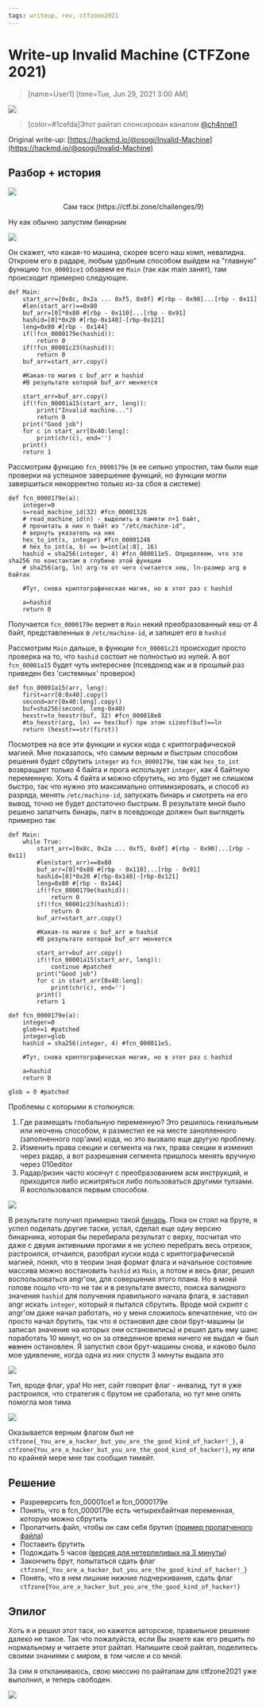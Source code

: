 ```yaml
---
tags: writeup, rev, ctfzone2021
---
```

# **Write-up Invalid Machine (CTFZone 2021)**
> [name=User1]
> [time=Tue, Jun 29, 2021 3:00 AM]


![](https://i.imgur.com/UqqFsm1.png)


> [color=#1cefda]Этот райтап спонсирован каналом [@ch4nnel1](https://t.me/ch4nnel1)

Original write-up: [https://hackmd.io/@osogi/Invalid-Machine](https://hackmd.io/@osogi/Invalid-Machine)


## Разбор + история

![](https://i.imgur.com/jKqumbe.png)

<p style="text-align: center;">Сам таск (https://ctf.bi.zone/challenges/9)</p>

Ну как обычно запустим бинарник

![](https://i.imgur.com/9yu4b1n.png)

Он скажет, что какая-то машина, скорее всего наш комп, невалидна. Откроем его в радаре, любым удобным способом выйдем на "главную" функцию `fcn_00001ce1` обзавем ее `Main` (так как main занят), там происходит примерно следующее.
```python=1
def Main:
    start_arr=[0x8c, 0x2a ... 0xf5, 0x0f] #[rbp - 0x90]...[rbp - 0x11]
    #len(start_arr)==0x80
    buf_arr=[0]*0x80 #[rbp - 0x110]...[rbp - 0x91]
    hashid=[0]*0x20 #[rbp-0x140]-[rbp-0x121]
    leng=0x80 #[rbp - 0x144]
    if(!fcn_0000179e(hashid)):
        return 0
    if(!fcn_00001c23(hashid)):
        return 0
    buf_arr=start_arr.copy()
    
    #Какая-то магия с buf_arr и hashid
    #В результате которой buf_arr меняется
    
    start_arr=buf_arr.copy()
    if(!fcn_00001a15(start_arr, leng)):
        print("Invalid machine...")
        return 0
    print("Good job")
    for c in start_arr[0x40:leng]:
        print(chr(c), end='')
    print()
    return 1
```
Рассмотрим функцию `fcn_0000179e` (я ее сильно упростил, там были еще проверки на успешное завершение функций, но функции могли завершиться некорректно только из-за сбоя в системе)
```python=1
def fcn_0000179e(a):
    integer=0
    s=read_machine_id(32) #fcn_00001326
    # read_machine_id(n) - выделить в памяти n+1 байт, 
    # прочитать в них n байт из "/etc/machine-id",
    # вернуть указатель на них 
    hex_to_int(s, integer) #fcn_00001246
    # hex_to_int(a, b) == b=int(a[:8], 16)
    hashid = sha256(integer, 4) #fcn_000011e5. Определяем, что это sha256 по константам в глубине этой функции
    # sha256(arg, ln) arg-то от чего считается хеш, ln-размер arg в байтах 
    
    #Тут, снова криптографическая магия, но в этот раз с hashid
    
    a=hashid
    return 0
```
Получается `fcn_0000179e` вернет в `Main` некий преобразованный хеш от 4 байт, представленных в `/etc/machine-id`, и запишет его в `hashid`

Рассмотрим `Main` дальше, в функции `fcn_00001c23` происходит просто проверка на то, что `hashid` состоит не полностью из нулей.
А вот `fcn_00001a15` будет чуть интереснее (псевдокод как и в прошлый раз приведен без 'системных' проверок)
```python=1
def fcn_00001a15(arr, leng):
    first=arr[0:0x40].copy()
    second=arr[0x40:leng].copy()
    buf=sha256(second, leng-0x40)
    hexstr=to_hexstr(buf, 32) #fcn_000018e8
    #to_hexstr(arg, ln) == hex(buf) при этом sizeof(buf)==ln
    return (hexstr==str(first))
```
Посмотрев на все эти функции и куски кода с криптографической магией. Мне показалось, что самым верным и быстрым способом решения будет сбрутить `integer` из `fcn_0000179e`, так как `hex_to_int` возвращает только 4 байта и прога использует `integer`, как 4 байтную переменную. Хоть 4 байта и можно сбрутить, но это будет не слишком быстро, так что нужно это максимально оптимизировать, и способ из разряда, менять `/etc/machine-id`, запускать бинарь и смотреть на его вывод, точно не будет достаточно быстрым.
В результате мной было решено запатчить бинарь, патч в псевдокоде должен был выглядеть примерно так
```python=1
def Main:
    while True:
        start_arr=[0x8c, 0x2a ... 0xf5, 0x0f] #[rbp - 0x90]...[rbp - 0x11]
        #len(start_arr)==0x80
        buf_arr=[0]*0x80 #[rbp - 0x110]...[rbp - 0x91]
        hashid=[0]*0x20 #[rbp-0x140]-[rbp-0x121]
        leng=0x80 #[rbp - 0x144]
        if(!fcn_0000179e(hashid)):
            return 0
        if(!fcn_00001c23(hashid)):
            return 0
        buf_arr=start_arr.copy()

        #Какая-то магия с buf_arr и hashid
        #В результате которой buf_arr меняется

        start_arr=buf_arr.copy()
        if(!fcn_00001a15(start_arr, leng)):
            continue #patched
        print("Good job")
        for c in start_arr[0x40:leng]:
            print(chr(c), end='')
        print()
        return 1
    
def fcn_0000179e(a):
    integer=0
    glob+=1 #patched
    integer=glob
    hashid = sha256(integer, 4) #fcn_000011e5. 
    
    #Тут, снова криптографическая магия, но в этот раз с hashid
    
    a=hashid
    return 0

glob = 0 #patched
```
Проблемы с которыми я столкнулся:
1. Где размещать глобальную переменную? Это решилось гениальным или неочень способом, я разместил ее на месте занопленного (заполненного nop'ами) кода, но это вызвало еще другую проблему.
2. Изменить права секции и сегмента на rwx, права секции я изменил через радар, а вот разрешения сегмента пришлось менять вручную через 010editor
3. Радар/ризин часто косячут с преобразованием асм инструкций, и приходится либо исжитряться либо пользоваться другими тулзами. Я воспользовался первым способом.

![](https://i.imgur.com/e7KQ8Br.png)

В результате получил примерно такой [бинарь](https://github.com/osogi/writeups/blob/main/ctfzone2021/Invalid_Machine/invalid_machine_patched.elf).
Пока он стоял на бруте, я успел поделать другие таски, устал, сделал еще одну версию бинарника, которая бы перебирала результат с верху, посчитал что даже с двумя активными прогами я не успею перебрать весь отрезок, растроился, отчаился, разобрал куски кода с криптографической магией, понял, что в теории зная формат флага и начальное состояние массива можно востановить `hashid` из `Main`, а потом и весь флаг, решил воспользоваться angr'ом, для совершения этого плана. Но в моей голове пошло что-то не так и в результате вместо, поиска валидного значения `hashid` для получения правильного начала флага, я заставил angr искать `integer`, который я пытался сбрутить. 
Вроде мой скрипт с angr'ом даже начал работать, но у меня сложилось впечатление, что он просто начал брутить, так что я остановил две свои брут-машины (и записал значение на которых они остановились) и решил дать ему шанс поработать 10 минут, но он за отведенное время ничего не выдал => был ~~казнен~~ остановлен. Я запустил свои брут-машины снова, и каково было мое удивление, когда одна из них спустя 3 минуты выдала это

![](https://i.imgur.com/VIerfw9.png)

Тип, вроде флаг, ура! Но нет, сайт говорит флаг - инвалид, тут я уже растроился, что стратегия с брутом не сработала, но тут мне опять помогла моя тима

![](https://i.imgur.com/1ukyBzw.png)

Оказывается верным флагом был не `ctfzone{_You_are_a_hacker_but_you_are_the_good_kind_of_hacker!_}`, а `ctfzone{You_are_a_hacker_but_you_are_the_good_kind_of_hacker!}`, ну или по крайней мере мне так сообщил тимейт.

## Решение 

- Разреверсить fcn_00001ce1 и fcn_0000179e
- Понять, что в fcn_0000179e есть четырехбайтная переменная, которую можно сбрутить
- Пропатчить файл, чтобы он сам себя брутил ([пример пропатченого файла](https://github.com/osogi/writeups/blob/main/ctfzone2021/Invalid_Machine/invalid_machine_patched.elf))
- Поставить брутить
- Подождать 5 часов ([версия для нетерпеливых на 3 минуты](https://github.com/osogi/writeups/blob/main/ctfzone2021/Invalid_Machine/invalid_machine_patched_flash.elf))
- Закончить брут, попытаться сдать флаг `ctfzone{_You_are_a_hacker_but_you_are_the_good_kind_of_hacker!_}`
- Понять, что в нем лишние нижние подчеркивания, сдать флаг `ctfzone{You_are_a_hacker_but_you_are_the_good_kind_of_hacker!}`


## Эпилог

Хоть я и решил этот таск, но кажется авторское, правильное решение далеко не такое. Так что пожалуйста, если Вы знаете как его решить по нормальному и читаете этот райтап. Напишите свой райтап, поделитесь своими знаниями с миром, в том числе и со мной.

За сим я откланиваюсь, свою миссию по райтапам для ctfzone2021 уже выполнил, и теперь свободен.

![](https://pa1.narvii.com/6456/4e3f00283ac6ae4b98a540aa78aaa768093e4413_hq.gif)